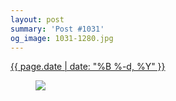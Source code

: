 ```yaml
---
layout: post
summary: 'Post #1031'
og_image: 1031-1280.jpg
---
```


<div class="post">
 <time>
  <a href="/1031">
   {{ page.date | date: "%B %-d, %Y" }}
  </a>
 </time>
 <a href="/1031">
  <figure data-taken="10/27/2019">
   <img sizes="(min-width: 700px) 50vw, calc(100vw - 2rem)" src="{{ site.assets_url }}/1031-640.jpg" srcset="{{ site.assets_url }}/1031-320.jpg 320w, {{ site.assets_url }}/1031-640.jpg 640w, {{ site.assets_url }}/1031-960.jpg 960w, {{ site.assets_url }}/1031-1280.jpg 1280w"/>
  </figure>
 </a>
</div>
